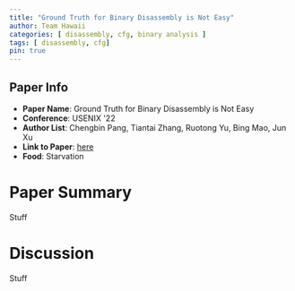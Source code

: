 ```yaml
---
title: "Ground Truth for Binary Disassembly is Not Easy"
author: Team Hawaii
categories: [ disassembly, cfg, binary analysis ]
tags: [ disassembly, cfg]
pin: true
---
```



## Paper Info
- **Paper Name**: Ground Truth for Binary Disassembly is Not Easy
- **Conference**: USENIX '22
- **Author List**:  Chengbin Pang, Tiantai Zhang, Ruotong Yu, Bing Mao, Jun Xu
- **Link to Paper**: [here](https://www.usenix.org/system/files/sec22-yoo.pdf)
- **Food**: Starvation

# Paper Summary
Stuff

# Discussion
Stuff
